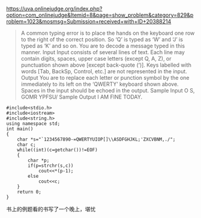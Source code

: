 https://uva.onlinejudge.org/index.php?option=com_onlinejudge&Itemid=8&page=show_problem&category=829&problem=1023&mosmsg=Submission+received+with+ID+20388214
> A common typing error is to place the
hands on the keyboard one row to the
right of the correct position. So ‘Q’ is
typed as ‘W’ and ‘J’ is typed as ‘K’ and
so on. You are to decode a message typed in this manner.
Input
Input consists of several lines of text. Each line may contain digits, spaces, upper case letters (except
Q, A, Z), or punctuation shown above [except back-quote (‘)]. Keys labelled with words [Tab, BackSp,
Control, etc.] are not represented in the input.
Output
You are to replace each letter or punction symbol by the one immediately to its left on the ‘QWERTY’
keyboard shown above. Spaces in the input should be echoed in the output.
Sample Input
O S, GOMR YPFSU/
Sample Output
I AM FINE TODAY.

```
#include<stdio.h>
#include<iostream>
#include<string.h>
using namespace std;
int main()
{
    char *s="`1234567890-=QWERTYUIOP[]\\ASDFGHJKL;'ZXCVBNM,./";
    char c;
    while((int)(c=getchar())!=EOF)
    {
        char *p;
        if(p=strchr(s,c))
            cout<<*(p-1);
        else
            cout<<c;
    }
    return 0;
}

```
书上的例题看的书写了一个晚上，堪忧